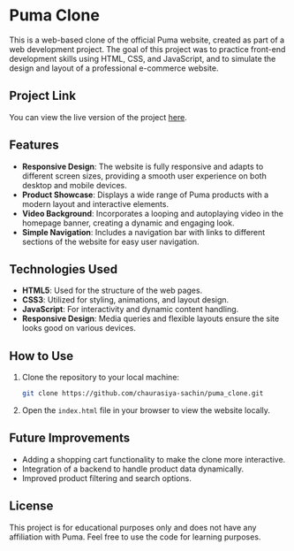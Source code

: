 
# Puma Clone

This is a web-based clone of the official Puma website, created as part of a web development project. The goal of this project was to practice front-end development skills using HTML, CSS, and JavaScript, and to simulate the design and layout of a professional e-commerce website.

## Project Link

You can view the live version of the project [here](https://chaurasiya-sachin.github.io/puma_clone/).

## Features

- **Responsive Design**: The website is fully responsive and adapts to different screen sizes, providing a smooth user experience on both desktop and mobile devices.
- **Product Showcase**: Displays a wide range of Puma products with a modern layout and interactive elements.
- **Video Background**: Incorporates a looping and autoplaying video in the homepage banner, creating a dynamic and engaging look.
- **Simple Navigation**: Includes a navigation bar with links to different sections of the website for easy user navigation.

## Technologies Used

- **HTML5**: Used for the structure of the web pages.
- **CSS3**: Utilized for styling, animations, and layout design.
- **JavaScript**: For interactivity and dynamic content handling.
- **Responsive Design**: Media queries and flexible layouts ensure the site looks good on various devices.

## How to Use

1. Clone the repository to your local machine:
   ```bash
   git clone https://github.com/chaurasiya-sachin/puma_clone.git
   ```
2. Open the `index.html` file in your browser to view the website locally.

## Future Improvements

- Adding a shopping cart functionality to make the clone more interactive.
- Integration of a backend to handle product data dynamically.
- Improved product filtering and search options.

## License

This project is for educational purposes only and does not have any affiliation with Puma. Feel free to use the code for learning purposes.
